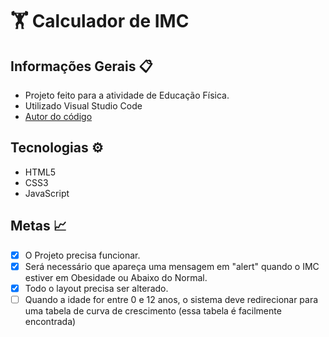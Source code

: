 # 🏋 Calculador de IMC

## Informações Gerais 📋
- Projeto feito para a atividade de Educação Física.
- Utilizado Visual Studio Code
- [Autor do código](https://github.com/JLopes2021/aparecida-nutricao.git)
##

## Tecnologias ⚙️
- HTML5
- CSS3
- JavaScript

## Metas 📈

- [x] O Projeto precisa funcionar.
- [x] Será necessário que apareça uma mensagem em "alert" quando o IMC estiver em Obesidade ou Abaixo do Normal. 
- [x] Todo o layout precisa ser alterado.
- [ ] Quando a idade for entre 0 e 12 anos, o sistema deve redirecionar para uma tabela de curva de crescimento (essa tabela é facilmente encontrada)
